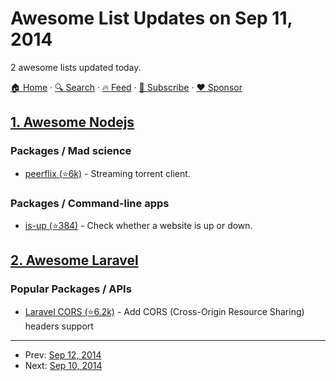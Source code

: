 # Awesome List Updates on Sep 11, 2014

2 awesome lists updated today.

[🏠 Home](/README.md) · [🔍 Search](https://www.trackawesomelist.com/search/) · [🔥 Feed](https://www.trackawesomelist.com/rss.xml) · [📮 Subscribe](https://trackawesomelist.us17.list-manage.com/subscribe?u=d2f0117aa829c83a63ec63c2f&id=36a103854c) · [❤️  Sponsor](https://github.com/sponsors/theowenyoung)



## [1. Awesome Nodejs](/content/sindresorhus/awesome-nodejs/README.md)

### Packages / Mad science

*   [peerflix (⭐6k)](https://github.com/mafintosh/peerflix) - Streaming torrent client.

### Packages / Command-line apps

*   [is-up (⭐384)](https://github.com/sindresorhus/is-up) - Check whether a website is up or down.

## [2. Awesome Laravel](/content/chiraggude/awesome-laravel/README.md)

### Popular Packages / APIs

*   [Laravel CORS (⭐6.2k)](https://github.com/barryvdh/laravel-cors) - Add CORS (Cross-Origin Resource Sharing) headers support

---

- Prev: [Sep 12, 2014](/content/2014/09/12/README.md)
- Next: [Sep 10, 2014](/content/2014/09/10/README.md)